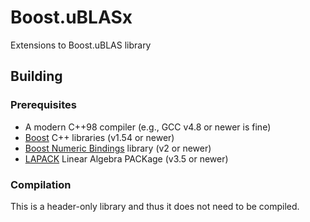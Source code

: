 Boost.uBLASx
============

Extensions to Boost.uBLAS library

Building
--------

### Prerequisites

* A modern C++98 compiler (e.g., GCC v4.8 or newer is fine)
* [Boost](http://boost.org) C++ libraries (v1.54 or newer)
* [Boost Numeric Bindings](https://svn.boost.org/svn/boost/sandbox/numeric_bindings) library (v2 or newer)
* [LAPACK](http://www.netlib.org/lapack/) Linear Algebra PACKage (v3.5 or newer)

### Compilation

This is a header-only library and thus it does not need to be compiled.
